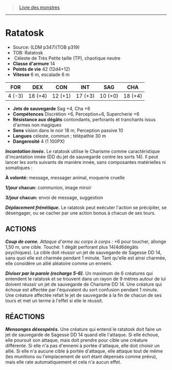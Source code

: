 ﻿> [Livre des monstres](tome_of_beasts.md)

---

# Ratatosk

- Source: (LDM p347)(TOB p319)
- TOB: Ratatosk
-  Céleste de Très Petite taille (TP), chaotique neutre
- **Classe d'armure** 14
- **Points de vie** 42 (12d4+12)
- **Vitesse** 6 m, escalade 6 m

|FOR|DEX|CON|INT|SAG|CHA|
|---|---|---|---|---|---|
|4 (-3)|18 (+4)|12 (+1)|17 (+3)|10 (+0)|18 (+4)|

- **Jets de sauvegarde** Sag +4, Cha +6
- **Compétences** Discrétion +6, Perception+6, Supercherie +6
- **Résistance aux dégâts** contondants, perforants et tranchants issus d'armes non magiques
- **Sens** vision dans le noir 18 m, Perception passive 10
- **Langues** céleste, commun ; télépathie 30 m
- **Dangerosité** 4 (1 100PX)

**_Incantation innée._** Le ratatosk utilise le Charisme comme caractéristique d'incantation innée (DD du jet de sauvegarde contre les sorts 14). Il peut lancer les sorts suivants de manière innée, sans composantes matérielles ni somatiques :

**À volonté:** message, messager animal, moquerie cruelle

**1/jour chacun:** communion, image miroir

**3/jour chacun:** envoi de message, suggestion

**_Déplacement frénétique._** Le ratatosk peut exécuter l'action se précipiter, se désengager, ou se cacher par une action bonus à chacun de ses tours.

## ACTIONS

**_Coup de corne._** _Attaque d'arme au corps à corps :_ +6 pour toucher, allonge 1,50 m, une cible. Touché: 1 dégât perforant plus 14(4d6dégâts psychiques). La cible doit réussir un jet de sauvegarde de Sagesse DD 14, sans quoi elle est charmée pendant 1 minute. Tant qu'elle est ainsi charmée, elle considère un allié aléatoire comme un ennemi.

**_Diviser par la parole (recharge 5-6)._** Un maximum de 6 créatures qui entendent le ratatosk et se trouvent dans un rayon de 9 mètres autour de lui doivent réussir un jet de sauvegarde de Charisme DD 14. Une créature qui échoue est affectée par l'équivalent du sort confusion pendant 1 minute. Une créature affectée refait le jet de sauvegarde à la fin de chacun de ses tours et met un terme à l'effet si elle le réussit.

## RÉACTIONS

**_Mensonges désespérés._** Une créature qui entend le ratatosk doit faire un jet de sauvegarde de Sagesse DD 14 quand elle l'attaque. Si elle échoue, elle poursuit son attaque, mais doit prendre pour cible une créature différente. Si elle n'a pas d'ennemi à portée d'attaque, elle doit choisir un allié. Si elle n'a aucune cible à portée d'attaque, elle attaque tout de même (les munitions ou l'emplacement de sort étant dépensés comme prévu), mais elle rate automatiquement et cela n'a aucun effet.

